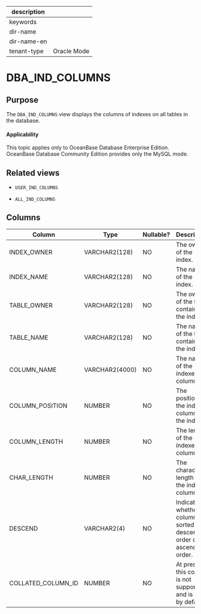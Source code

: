 |description||
|---|---|
|keywords||
|dir-name||
|dir-name-en||
|tenant-type|Oracle Mode|

DBA_IND_COLUMNS
====================================

Purpose
-----------

The `DBA_IND_COLUMNS` view displays the columns of indexes on all tables in the database.

  <main id="notice" >
    <h4>Applicability</h4>
    <p>This topic applies only to OceanBase Database Enterprise Edition. OceanBase Database Community Edition provides only the MySQL mode. </p>
  </main>

Related views
-------------

* `USER_IND_COLUMNS`



* `ALL_IND_COLUMNS`






Columns
-------------



| **Column** | **Type** | **Nullable?** | **Description** |
|--------------------|----------------|----------------|------------------------------|
| INDEX_OWNER | VARCHAR2(128) | NO | The owner of the index. |
| INDEX_NAME | VARCHAR2(128) | NO | The name of the index. |
| TABLE_OWNER | VARCHAR2(128) | NO | The owner of the table containing the index. |
| TABLE_NAME | VARCHAR2(128) | NO | The name of the table containing the index. |
| COLUMN_NAME | VARCHAR2(4000) | NO | The name of the indexed column. |
| COLUMN_POSITION | NUMBER | NO | The position of the indexed column in the index. |
| COLUMN_LENGTH | NUMBER | NO | The length of the indexed column. |
| CHAR_LENGTH | NUMBER | NO | The character length of the indexed column. |
| DESCEND | VARCHAR2(4) | NO | Indicates whether the column is sorted in descending order or ascending order. |
| COLLATED_COLUMN_ID | NUMBER | NO | At present, this column is not supported and is `NULL` by default. |



